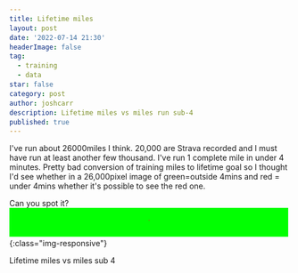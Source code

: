 ```yaml
---
title: Lifetime miles 
layout: post
date: '2022-07-14 21:30'
headerImage: false
tag:
  - training
  - data
star: false
category: post
author: joshcarr
description: Lifetime miles vs miles run sub-4
published: true
---
```


I've run about 26000miles I think. 20,000 are Strava recorded and I must have run at least another few thousand. I've run 1 complete mile in under 4 minutes. Pretty bad conversion of training miles to lifetime goal so I thought I'd see whether in a 26,000pixel image of green=outside 4mins and red = under 4mins whether it's possible to see the red one.

Can you spot it?
![Before vs After](/assets/images/sub4/sub4.png){:class="img-responsive"}
<figcaption>Lifetime miles vs miles sub 4</figcaption>




